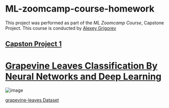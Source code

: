 # ML-zoomcamp-course-homework

This project was performed as part of the _ML Zoomcamp Course_, Capstone Project. This course is conducted by [Alexey Grigorev](https://bit.ly/3BxeAoB)

## [Capston Project 1](https://github.com/jcdumlao14/ML-zoomcamp-course-homework/tree/main/Capstone%20Project-1)

# [Grapevine Leaves Classification By Neural Networks and Deep Learning](https://github.com/jcdumlao14/ML-zoomcamp-course-homework/tree/main/Capstone%20Project-1)

![image](https://user-images.githubusercontent.com/82657966/206971609-9a753185-19ef-4f5a-9cd0-19ebe336c98e.png)

[grapevine-leaves Dataset](https://www.kaggle.com/datasets/maximvlah/grapevine-leaves)
